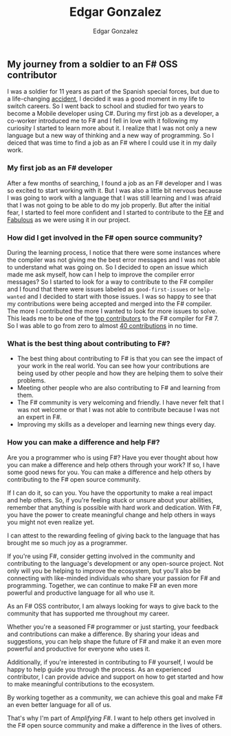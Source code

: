 ﻿---
id: edgar-gonzalez
title: Edgar Gonzalez
preview: I went from zero to hero in no time
author: Edgar Gonzalez
isDraft: true
profilePicture: "../images/authors/EdgarGonzalez.png"
---

## My journey from a soldier to an F# OSS contributor

I was a soldier for 11 years as part of the Spanish special forces, but due to a life-changing [accident](https://scielo.isciii.es/scielo.php?script=sci_arttext&pid=S1887-85712014000400006), I decided it was a good moment in my life to switch careers.
So I went back to school and studied for two years to become a Mobile developer using C#. During my first job as a developer, a co-worker introduced me to F# and I fell in love with it following my curiosity I started to learn more about it.
I realize that I was not only a new language but a new way of thinking and a new way of programming. So I deiced that was time to find a job as an F# where I could use it in my daily work.

### My first job as an F# developer

After a few months of searching, I found a job as an F# developer and I was so excited to start working with it. But I was also a little bit nervous because I was going to work with a language that I was still learning and I was afraid that I was not going to be able to do my job properly.
But after the initial fear, I started to feel more confident and I started to contribute to the [F#](https://github.com/dotnet/fsharp) and [Fabulous](https://github.com/fabulous-dev) as we were using it in our project.

### How did I get involved in the F# open source community?

During the learning process, I notice that there were some instances where the compiler was not giving me the best error messages and I was not able to understand what was going on. So I decided to open an issue which made me ask myself, how can I help to improve the compiler error messages? So I started to look for a way to contribute to the F# compiler and I found that there were issues
labeled as `good-first-issues` or `help-wanted` and I decided to start with those issues. I was so happy to see that my contributions were being accepted and merged into the F# compiler. The more I contributed the more I wanted to look for more issues to solve. This leads me to be one of the [top contributors](https://devblogs.microsoft.com/dotnet/announcing-fsharp-7/#edgar-gonzalez) to the F# compiler for F# 7.
So I was able to go from zero to almost [40 contributions](https://github.com/dotnet/fsharp/pulls?q=is%3Apr+is%3Aclosed+author%3Aedgarfgp) in no time.

### What is the best thing about contributing to F#?

- The best thing about contributing to F# is that you can see the impact of your work in the real world. You can see how your contributions are being used by other people and how they are helping them to solve their problems.
- Meeting other people who are also contributing to F# and learning from them.
- The F# community is very welcoming and friendly. I have never felt that I was not welcome or that I was not able to contribute because I was not an expert in F#.
- Improving my skills as a developer and learning new things every day.

### How you can make a difference and help F#?

Are you a programmer who is using F#? Have you ever thought about how you can make a difference and help others through your work? If so, I have some good news for you. You can make a difference and help others by contributing to the F# open source community.

If I can do it, so can you. You have the opportunity to make a real impact and help others. So, if you're feeling stuck or unsure about your abilities, remember that anything is possible with hard work and dedication. With F#, you have the power to create meaningful change and help others in ways you might not even realize yet.

I can attest to the rewarding feeling of giving back to the language that has brought me so much joy as a programmer.

If you're using F#, consider getting involved in the community and contributing to the language's development or any open-source project. Not only will you be helping to improve the ecosystem, but you'll also be connecting with like-minded individuals who share your passion for F# and programming. Together, we can continue to make F# an even more powerful and productive language for all who use it.

As an F# OSS contributor, I am always looking for ways to give back to the community that has supported me throughout my career.

Whether you're a seasoned F# programmer or just starting, your feedback and contributions can make a difference. By sharing your ideas and suggestions, you can help shape the future of F# and make it an even more powerful and productive for everyone who uses it.

Additionally, if you're interested in contributing to F# yourself, I would be happy to help guide you through the process. As an experienced contributor, I can provide advice and support on how to get started and how to make meaningful contributions to the ecosystem.

By working together as a community, we can achieve this goal and make F# an even better language for all of us.

That's why I'm part of _Amplifying F#_. I want to help others get involved in the F# open source community and make a difference in the lives of others.
